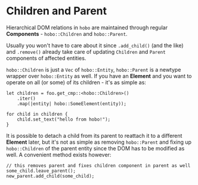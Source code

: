 # Children and Parent

Hierarchical DOM relations in `hobo` are maintained through regular **Components** - `hobo::Children` and `hobo::Parent`.   

Usually you won't have to care about it since `.add_child()` (and the like) and `.remove()` already take care of updating `Children` and `Parent` components of affected entities.

`hobo::Children` is just a `Vec` of `hobo::Entity`, `hobo::Parent` is a newtype wrapper over `hobo::Entity` as well. If you have an **Element** and you want to operate on all (or some) of its children - it's as simple as:

```rust,noplaypen
let children = foo.get_cmp::<hobo::Children>()
	.iter()
	.map(|entity| hobo::SomeElement(entity));

for child in children {
	child.set_text("hello from hobo!");
}
```

It is possible to detach a child from its parent to reattach it to a different **Element** later, but it's not as simple as removing `hobo::Parent` and fixing up `hobo::Children` of the parent entity since the DOM has to be modified as well. A convenient method exists however:

```rust,noplaypen
// this removes parent and fixes children component in parent as well
some_child.leave_parent();
new_parent.add_child(some_child);
```
